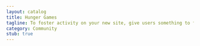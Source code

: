 ```yaml
---
layout: catalog
title: Hunger Games
tagline: To foster activity on your new site, give users something to fight about. 
category: Community
stub: true
---
```

